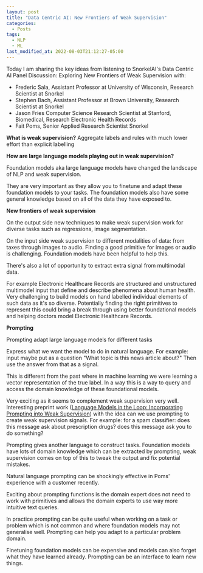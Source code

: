```yaml
---
layout: post
title: "Data Centric AI: New Frontiers of Weak Supervision"
categories:
  - Posts
tags:
  - NLP
  - ML
last_modified_at: 2022-08-03T21:12:27-05:00
---
```


Today I am sharing the key ideas from listening to SnorkelAI's Data Centric AI Panel Discussion: Exploring New Frontiers of Weak Supervision with:
- Frederic Sala, Assistant Professor at University of Wisconsin, Research Scientist at Snorkel
- Stephen Bach, Assistant Professor at Brown University, Research Scientist at Snorkel
- Jason Fries Computer Science Research Scientist at Stanford,  Biomedical, Research Electronic Health Records
- Fait Poms, Senior Applied Research Scientist Snorkel

**What is weak supervision?**
Aggregate labels and rules with much lower effort than explicit labelling

**How are large language models playing out in weak supervision?**

Foundation models aka large language models have changed the landscape of NLP and weak supervision.

They are very important as they allow you to finetune and adapt these foundation models to your tasks. The foundation models also have some general knowledge based on all of the data they have exposed to.


**New frontiers of weak supervision**

On the output side new techniques to make weak supervision work for diverse tasks such as regressions, image segmentation. 


On the input side weak supervision to different modalities of data: from taxes through images to audio. Finding a good primitive for images or audio is challenging. Foundation models have been helpful to help this.

There's also a lot of opportunity to extract extra signal from multimodal data.

For example Electronic Healthcare Records are structured and unstructured multimodel input that define and describe phenomena about human health. Very challenging to build models on hand labelled individual elements of such data as it's so diverse. Potentially finding the right primitives to represent this could bring a break through using better foundational models and helping doctors model Electronic Healthcare Records.

**Prompting**

Prompting adapt large language models for different tasks

Express what we want the model to do in natural language. For example: input maybe put as a question "What topic is this news article about?" Then use the answer from that as a signal.

This is different from the past where in machine learning we were learning a vector representation of the true label. In a way this is a way to query and access the domain knowledge of these foundational models.

Very exciting as it seems to complement weak supervision very well. Interesting preprint work ([Language Models in the Loop: Incorporating Prompting into Weak Supervision](https://arxiv.org/abs/2205.02318)) with the idea can we use prompting to create weak supervision signals. For example: for a spam classifier: does this message ask about prescription drugs? does this message ask you to do something?

Prompting gives another language to construct tasks. Foundation models have lots of domain knowledge which can be extracted by prompting, weak supervision comes on top of this to tweak the output and fix potential mistakes.

Natural language prompting can be shockingly effective in Poms' experience with a customer recently.

Exciting about prompting functions is the domain expert does not need to work with primitives and allows the domain experts to use way more intuitive text queries.

In practice prompting can be quite useful when working on a task or problem which is not common and where foundation models may not generalise well. Prompting can help you adapt to a particular problem domain. 

Finetuning foundation models can be expensive and models can also forget what they have learned already. Prompting can be an interface to learn new things.